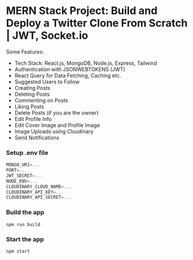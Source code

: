 # MERN Stack Project: Build and Deploy a Twitter Clone From Scratch | JWT, Socket.io

Some Features:

-   Tech Stack: React.js, MongoDB, Node.js, Express, Tailwind
-   Authentication with JSONWEBTOKENS (JWT)
-   React Query for Data Fetching, Caching etc.
-   Suggested Users to Follow
-   Creating Posts
-   Deleting Posts
-   Commenting on Posts
-   Liking Posts
-   Delete Posts (if you are the owner)
-   Edit Profile Info
-   Edit Cover Image and Profile Image
-   Image Uploads using Cloudinary
-   Send Notifications
### Setup .env file

```js
MONGO_URI=...
PORT=...
JWT_SECRET=...
NODE_ENV=...
CLOUDINARY_CLOUD_NAME=...
CLOUDINARY_API_KEY=...
CLOUDINARY_API_SECRET=...
```

### Build the app

```shell
npm run build
```

### Start the app

```shell
npm start
```
